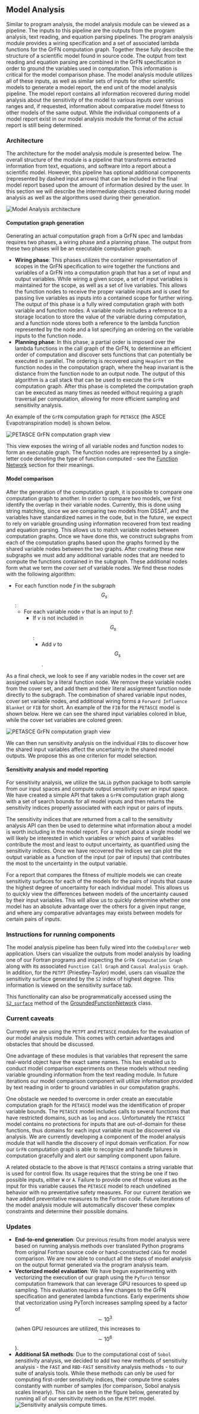 ## Model Analysis

Similar to program analysis, the model analysis module can be viewed as a pipeline. The inputs to this pipeline are the outputs from the program analysis, text reading, and equation parsing pipelines. The program analysis module provides a wiring specification and a set of associated lambda functions for the GrFN computation graph. Together these fully describe the structure of a scientific model found in source code. The output from text reading and equation parsing are combined in the GrFN specification in order to ground the variables used in computation. This information is critical for the model comparison phase. The model analysis module utilizes all of these inputs, as well as similar sets of inputs for other scientific models to generate a model report, the end unit of the model analysis pipeline. The model report contains all information recovered during model analysis about the sensitivity of the model to various inputs over various ranges and, if requested, information about comparative model fitness to other models of the same output. While the individual components of a model report exist in our model analysis module the format of the actual report is still being determined.

### Architecture

The architecture for the model analysis module is presented below. The overall structure of the module is a pipeline that transforms extracted information from text, equations, and software into a report about a scientific model. However, this pipeline has optional additional components (represented by dashed input arrows) that can be included in the final model report based upon the amount of information desired by the user. In this section we will describe the intermediate objects created during model analysis as well as the algorithms used during their generation.

![Model Analysis architecture](figs/model_analysis/model-analysis.png)

#### Computation graph generation
Generating an actual computation graph from a GrFN spec and lambdas requires two phases, a wiring phase and a planning phase. The output from these two phases will be an executable computation graph.
- **Wiring phase**: This phases utilizes the container representation of scopes in the GrFN specification to wire together the functions and variables of a GrFN into a computation graph that has a set of input and output variables. While wiring a given scope, a set of input variables is maintained for the scope, as well as a set of live variables. This allows the function nodes to receive the proper variable inputs and is used for passing live variables as inputs into a contained scope for further wiring. The output of this phase is a fully wired computation graph with both variable and function nodes. A variable node includes a reference to a storage location to store the value of the variable during computation, and a function node stores both a reference to the lambda function represented by the node and a list specifying an ordering on the variable inputs to the function node.
- **Planning phase**: In this phase, a partial order is imposed over the lambda functions in the call graph of the GrFN, to determine an efficient order of computation and discover sets functions that can potentially be executed in parallel. The ordering is recovered using `HeapSort` on the function nodes in the computation graph, where the heap invariant is the distance from the function node to an output node. The output of this algorithm is a call stack that can be used to execute the `GrFN` computation graph. After this phase is completed the computation graph can be executed as many times as needed without requiring a graph traversal per computation, allowing for more efficient sampling and sensitivity analysis.

An example of the `GrFN` computation graph for `PETASCE` (the ASCE Evapotranspiration model) is shown below.

![PETASCE GrFN computation graph view](figs/model_analysis/petasce_grfn.png)

This view exposes the wiring of all variable nodes and function nodes to form an executable graph. The function nodes are represented by a single-letter code denoting the type of function computed - see the [Function Network](#function-network) section for their meanings.

#### Model comparison
After the generation of the computation graph, it is possible to compare one computation graph to another.
In order to compare two models, we first identify the overlap in their variable nodes. Currently, this is done using string matching, since we are comparing two models from DSSAT, and the variables have standardized names in the code, but in the future, we expect to rely on variable grounding using information recovered from text reading and equation parsing.
This allows us to match variable nodes between computation graphs. Once we have done this, we construct subgraphs from each of the computation graphs based upon the graphs formed by the shared variable nodes between the two graphs.
After creating these new subgraphs we must add any additional variable nodes that are needed to compute the functions contained in the subgraph. These additional nodes form what we term the _cover set_ of variable nodes.
We find these nodes with the following algorithm:

- For each function node _f_ in the subgraph $$G_s$$:
  - For each variable node _v_ that is an input to _f_:
    - If _v_ is not included in $$G_s$$:
      - Add _v_ to $$G_s$$.

As a final check, we look to see if any variable nodes in the cover set are assigned values by a literal function node. We remove these variable nodes from the cover set, and add them and their literal assignment function node directly to the subgraph. The combination of shared variable input nodes, cover set variable nodes, and additional wiring forms a `Forward Influence Blanket` or `FIB` for short. An example of the `FIB` for the `PETASCE` model is shown below. Here we can see the shared input variables colored in blue, while the cover set variables are colored green.

![PETASCE GrFN computation graph view](figs/model_analysis/petasce_fib.png)

We can then run sensitivity analysis on the individual `FIB`s to discover how the shared input variables affect the uncertainty in the shared model outputs. We propose this as one criterion for model selection.

#### Sensitivity analysis and model reporting

For sensitivity analysis, we utilize the `SALib` python package to both sample from our input spaces and compute output sensitivity over an input space.
We have created a simple API that takes a `GrFN` computation graph along with a set of search bounds for all model inputs and then returns the sensitivity indices properly associated with each input or pairs of inputs.

The sensitivity indices that are returned from a call to the sensitivity analysis API can then be used to determine what information about a model is worth including in the model report.
For a report about a single model we will likely be interested in which variables or which pairs of variables contribute the most and least to output uncertainty, as quantified using the sensitivity indices.
Once we have recovered the indices we can plot the output variable as a function of the input (or pair of inputs) that contributes the most to the uncertainty in the output variable.

For a report that compares the fitness of multiple models we can create sensitivity surfaces for each of the models for the pairs of inputs that cause the highest degree of uncertainty for each individual model. This allows us to quickly view the differences between models of the uncertainty caused by their input variables. This will allow us to quickly determine whether one model has an absolute advantage over the others for a given input range, and where any comparative advantages may exists between models for certain pairs of inputs.

### Instructions for running components

The model analysis pipeline has been fully wired into the `CodeExplorer` web application. Users can visualize the outputs from model analysis by loading one of our Fortran programs and inspecting the `GrFN Computation Graph` along with its associated `Function Call Graph` and `Causal Analysis Graph`. In addition, for the `PETPT` (Priestley-Taylor) model, users can visualize the sensitivity surface generated by the `S2` index of highest degree. This information is viewed on the sensitivity surface tab.

This functionality can also be programmatically accessed using the [`S2_surface`](https://ml4ai.github.io/delphi/delphi.GrFN.html#delphi.GrFN.networks.GroundedFunctionNetwork.S2_surface) method of the [GroundedFunctionNetwork](https://ml4ai.github.io/delphi/delphi.GrFN.html#delphi.GrFN.networks.GroundedFunctionNetwork) class.

### Current caveats

Currently we are using the `PETPT` and `PETASCE` modules for the evaluation of our model analysis module. This comes with certain advantages and obstacles that should be discussed.

One advantage of these modules is that variables that represent the same real-world object have the exact same names. This has enabled us to conduct model comparison experiments on these models without needing variable grounding information from the text reading module. In future iterations our model comparison component will utilize information provided by text reading in order to ground variables in our computation graphs.

One obstacle we needed to overcome in order create an executable computation graph for the `PETASCE` model was the identification of proper variable bounds. The `PETASCE` model includes calls to several functions that have restricted domains, such as `log` and `acos`. Unfortunately the `PETASCE` model contains no protections for inputs that are out-of-domain for these functions, thus domains for each input variable must be discovered via analysis. We are currently developing a component of the model analysis module that will handle the discovery of input domain verification. For now our `GrFN` computation graph is able to recognize and handle failures in computation gracefully and alert our sampling component upon failure.

A related obstacle to the above is that `PETASCE` contains a string variable that is used for control flow. Its usage requires that the string be one if two possible inputs, either `W` or `A`. Failure to provide one of those values as the input for this variable causes the `PETASCE` model to reach undefined behavior with no preventative safety measures. For our current iteration we have added preventative measures to the Fortran code. Future iterations of the model analysis module will automatically discover these complex constraints and determine their possible domains.

### Updates
- **End-to-end generation**: Our previous results from model analysis were based on running analysis methods over translated Python programs from original Fortran source code or hand-constructed `CAG`s for model comparison. We are now able to conduct all the steps of model analysis on the output format generated via the program analysis team.
- **Vectorized model evaluation**: We have begun experimenting with vectorizing the execution of our graph using the `PyTorch` tensor computation framework that can leverage GPU resources to speed up sampling.
This evaluation requires a few changes to the GrFN specification and generated lambda functions. Early experiments show that vectorization using PyTorch increases sampling speed by a factor of $$\sim 10^3$$ (when GPU resources are utilized, this increases to $$\sim 10^6$$).
- **Additional SA methods**: Due to the computational cost of `Sobol` sensitivity analysis, we decided to add two new methods of sensitivity analysis - the `FAST` and `RBD-FAST` sensitivity analysis methods - to our suite of analysis tools.
While these methods can only be used for computing first-order sensitivity indices,
their compute time scales constantly with number of samples (for comparison, Sobol analysis scales linearly). This can be seen in the figure below, generated by running all of our sensitivity methods on the `PETPT` model.
![Sensitivity analysis compute times.](figs/model_analysis/SA_compute_time.png)
